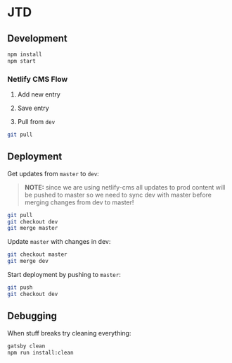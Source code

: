# JTD

## Development

```sh
npm install
npm start
```

### Netlify CMS Flow

1. Add new entry

2. Save entry

3. Pull from `dev`

```sh
git pull
```

## Deployment

Get updates from `master` to `dev`:

> **NOTE:** since we are using netlify-cms all updates to prod content will be pushed to master so we need to sync dev with master before merging changes from dev to master!

```sh
git pull
git checkout dev
git merge master
```

Update `master` with changes in dev:

```sh
git checkout master
git merge dev
```

Start deployment by pushing to `master`:

```sh
git push
git checkout dev
```

## Debugging

When stuff breaks try cleaning everything:

```sh
gatsby clean
npm run install:clean
```
